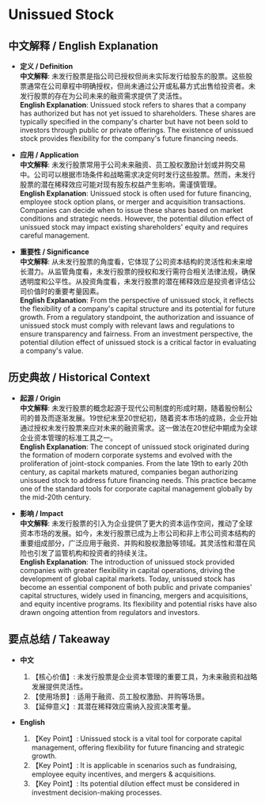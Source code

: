 # Unissued Stock

## 中文解释 / English Explanation

* **定义 / Definition**  
  **中文解释**: 未发行股票是指公司已授权但尚未实际发行给股东的股票。这些股票通常在公司章程中明确授权，但尚未通过公开或私募方式出售给投资者。未发行股票的存在为公司未来的融资需求提供了灵活性。  
  **English Explanation**: Unissued stock refers to shares that a company has authorized but has not yet issued to shareholders. These shares are typically specified in the company's charter but have not been sold to investors through public or private offerings. The existence of unissued stock provides flexibility for the company's future financing needs.

* **应用 / Application**  
  **中文解释**: 未发行股票常用于公司未来融资、员工股权激励计划或并购交易中。公司可以根据市场条件和战略需求决定何时发行这些股票。然而，未发行股票的潜在稀释效应可能对现有股东权益产生影响，需谨慎管理。  
  **English Explanation**: Unissued stock is often used for future financing, employee stock option plans, or merger and acquisition transactions. Companies can decide when to issue these shares based on market conditions and strategic needs. However, the potential dilution effect of unissued stock may impact existing shareholders' equity and requires careful management.

* **重要性 / Significance**  
  **中文解释**: 从未发行股票的角度看，它体现了公司资本结构的灵活性和未来增长潜力。从监管角度看，未发行股票的授权和发行需符合相关法律法规，确保透明度和公平性。从投资角度看，未发行股票的潜在稀释效应是投资者评估公司价值时的重要考量因素。  
  **English Explanation**: From the perspective of unissued stock, it reflects the flexibility of a company's capital structure and its potential for future growth. From a regulatory standpoint, the authorization and issuance of unissued stock must comply with relevant laws and regulations to ensure transparency and fairness. From an investment perspective, the potential dilution effect of unissued stock is a critical factor in evaluating a company's value.

## 历史典故 / Historical Context

* **起源 / Origin**  
  **中文解释**: 未发行股票的概念起源于现代公司制度的形成时期，随着股份制公司的普及而逐渐发展。19世纪末至20世纪初，随着资本市场的成熟，企业开始通过授权未发行股票来应对未来的融资需求。这一做法在20世纪中期成为全球企业资本管理的标准工具之一。  
  **English Explanation**: The concept of unissued stock originated during the formation of modern corporate systems and evolved with the proliferation of joint-stock companies. From the late 19th to early 20th century, as capital markets matured, companies began authorizing unissued stock to address future financing needs. This practice became one of the standard tools for corporate capital management globally by the mid-20th century.

* **影响 / Impact**  
  **中文解释**: 未发行股票的引入为企业提供了更大的资本运作空间，推动了全球资本市场的发展。如今，未发行股票已成为上市公司和非上市公司资本结构的重要组成部分，广泛应用于融资、并购和股权激励等领域。其灵活性和潜在风险也引发了监管机构和投资者的持续关注。  
  **English Explanation**: The introduction of unissued stock provided companies with greater flexibility in capital operations, driving the development of global capital markets. Today, unissued stock has become an essential component of both public and private companies' capital structures, widely used in financing, mergers and acquisitions, and equity incentive programs. Its flexibility and potential risks have also drawn ongoing attention from regulators and investors.

## 要点总结 / Takeaway

* **中文**  
  1. 【核心价值】:  未发行股票是企业资本管理的重要工具，为未来融资和战略发展提供灵活性。
  2. 【使用场景】:  适用于融资、员工股权激励、并购等场景。
  3. 【延伸意义】:  其潜在稀释效应需纳入投资决策考量。

* **English**  
  1. 【Key Point】: Unissued stock is a vital tool for corporate capital management, offering flexibility for future financing and strategic growth.
  2. 【Key Point】: It is applicable in scenarios such as fundraising, employee equity incentives, and mergers & acquisitions.
  3. 【Key Point】: Its potential dilution effect must be considered in investment decision-making processes.